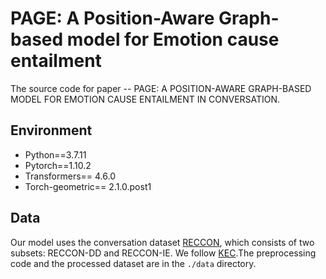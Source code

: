 # PAGE: A Position-Aware Graph-based model for Emotion cause entailment
The source code for paper -- PAGE: A POSITION-AWARE GRAPH-BASED MODEL FOR EMOTION CAUSE ENTAILMENT IN CONVERSATION.
## Environment
- Python==3.7.11
- Pytorch==1.10.2
- Transformers== 4.6.0
- Torch-geometric== 2.1.0.post1
## Data
Our model uses the conversation dataset [RECCON](https://github.com/declare-lab/RECCON/tree/main/data/subtask2/fold1), which consists of two subsets: RECCON-DD and RECCON-IE.
We follow [KEC](https://github.com/LeqsNaN/KEC).The preprocessing code and the processed dataset are in the `./data` directory.
